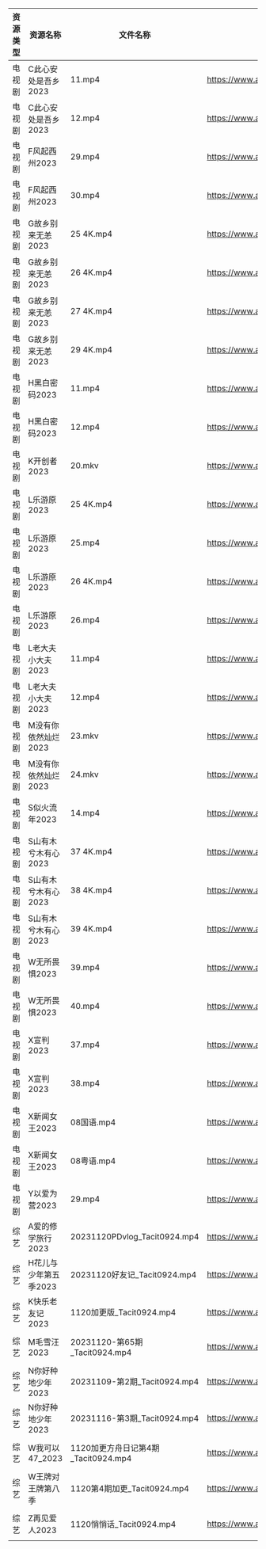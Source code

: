 | 资源类型 | 资源名称          | 文件名称                         | 分享链接                                      | 更新时间                |
| ---- | ------------- | ---------------------------- | ----------------------------------------- | ------------------- |
| 电视剧  | C此心安处是吾乡2023  | 11.mp4                       | https://www.aliyundrive.com/s/QQWm5c3V9Uh | 2023-11-21 00:05:03 |
| 电视剧  | C此心安处是吾乡2023  | 12.mp4                       | https://www.aliyundrive.com/s/QQWm5c3V9Uh | 2023-11-21 00:05:03 |
| 电视剧  | F风起西州2023     | 29.mp4                       | https://www.aliyundrive.com/s/yQtLhNGepAP | 2023-11-21 00:05:08 |
| 电视剧  | F风起西州2023     | 30.mp4                       | https://www.aliyundrive.com/s/yQtLhNGepAP | 2023-11-21 00:05:08 |
| 电视剧  | G故乡别来无恙2023   | 25 4K.mp4                    | https://www.aliyundrive.com/s/19Yd53iwKSU | 2023-11-21 00:05:12 |
| 电视剧  | G故乡别来无恙2023   | 26 4K.mp4                    | https://www.aliyundrive.com/s/19Yd53iwKSU | 2023-11-21 00:05:11 |
| 电视剧  | G故乡别来无恙2023   | 27 4K.mp4                    | https://www.aliyundrive.com/s/19Yd53iwKSU | 2023-11-21 00:05:11 |
| 电视剧  | G故乡别来无恙2023   | 29 4K.mp4                    | https://www.aliyundrive.com/s/19Yd53iwKSU | 2023-11-21 00:05:11 |
| 电视剧  | H黑白密码2023     | 11.mp4                       | https://www.aliyundrive.com/s/p23GgU4TRB6 | 2023-11-21 00:05:14 |
| 电视剧  | H黑白密码2023     | 12.mp4                       | https://www.aliyundrive.com/s/p23GgU4TRB6 | 2023-11-21 00:05:14 |
| 电视剧  | K开创者2023      | 20.mkv                       | https://www.aliyundrive.com/s/N2CmALY5X1B | 2023-11-21 00:05:18 |
| 电视剧  | L乐游原2023      | 25 4K.mp4                    | https://www.aliyundrive.com/s/FE1ruJGrYMb | 2023-11-21 00:05:22 |
| 电视剧  | L乐游原2023      | 25.mp4                       | https://www.aliyundrive.com/s/FE1ruJGrYMb | 2023-11-21 00:05:21 |
| 电视剧  | L乐游原2023      | 26 4K.mp4                    | https://www.aliyundrive.com/s/FE1ruJGrYMb | 2023-11-21 00:05:21 |
| 电视剧  | L乐游原2023      | 26.mp4                       | https://www.aliyundrive.com/s/FE1ruJGrYMb | 2023-11-21 00:05:21 |
| 电视剧  | L老大夫小大夫2023   | 11.mp4                       | https://www.aliyundrive.com/s/GWSE766C2nF | 2023-11-21 00:05:28 |
| 电视剧  | L老大夫小大夫2023   | 12.mp4                       | https://www.aliyundrive.com/s/GWSE766C2nF | 2023-11-21 00:05:27 |
| 电视剧  | M没有你依然灿烂2023  | 23.mkv                       | https://www.aliyundrive.com/s/993WCrXf9mD | 2023-11-21 00:05:31 |
| 电视剧  | M没有你依然灿烂2023  | 24.mkv                       | https://www.aliyundrive.com/s/993WCrXf9mD | 2023-11-21 00:05:30 |
| 电视剧  | S似火流年2023     | 14.mp4                       | https://www.aliyundrive.com/s/UKFtN7MHpX6 | 2023-11-21 00:05:36 |
| 电视剧  | S山有木兮木有心2023  | 37 4K.mp4                    | https://www.aliyundrive.com/s/E26JyHnrEfb | 2023-11-21 00:05:40 |
| 电视剧  | S山有木兮木有心2023  | 38 4K.mp4                    | https://www.aliyundrive.com/s/E26JyHnrEfb | 2023-11-21 00:05:39 |
| 电视剧  | S山有木兮木有心2023  | 39 4K.mp4                    | https://www.aliyundrive.com/s/E26JyHnrEfb | 2023-11-21 00:05:39 |
| 电视剧  | W无所畏惧2023     | 39.mp4                       | https://www.aliyundrive.com/s/Cu63hcUUwzn | 2023-11-21 08:25:08 |
| 电视剧  | W无所畏惧2023     | 40.mp4                       | https://www.aliyundrive.com/s/Cu63hcUUwzn | 2023-11-21 08:25:08 |
| 电视剧  | X宣判2023       | 37.mp4                       | https://www.aliyundrive.com/s/WZmywrp2FQC | 2023-11-21 00:05:46 |
| 电视剧  | X宣判2023       | 38.mp4                       | https://www.aliyundrive.com/s/WZmywrp2FQC | 2023-11-21 00:05:45 |
| 电视剧  | X新闻女王2023     | 08国语.mp4                     | https://www.aliyundrive.com/s/pQso7VmMDJg | 2023-11-21 00:05:48 |
| 电视剧  | X新闻女王2023     | 08粤语.mp4                     | https://www.aliyundrive.com/s/pQso7VmMDJg | 2023-11-21 00:05:48 |
| 电视剧  | Y以爱为营2023     | 29.mp4                       | https://www.aliyundrive.com/s/DLcrknc5Xuj | 2023-11-21 08:25:11 |
| 综艺   | A爱的修学旅行2023   | 20231120PDvlog_Tacit0924.mp4 | https://www.aliyundrive.com/s/EE9WNi94Ftz | 2023-11-21 00:05:56 |
| 综艺   | H花儿与少年第五季2023 | 20231120好友记_Tacit0924.mp4    | https://www.aliyundrive.com/s/Rb3k2hgSjHJ | 2023-11-21 08:25:13 |
| 综艺   | K快乐老友记2023    | 1120加更版_Tacit0924.mp4        | https://www.aliyundrive.com/s/BxVL5bRR35N | 2023-11-21 08:25:15 |
| 综艺   | M毛雪汪2023      | 20231120-第65期_Tacit0924.mp4  | https://www.aliyundrive.com/s/asPqfgPRqAg | 2023-11-21 00:06:17 |
| 综艺   | N你好种地少年2023   | 20231109-第2期_Tacit0924.mp4   | https://www.aliyundrive.com/s/ji6gfxstYFe | 2023-11-21 09:00:03 |
| 综艺   | N你好种地少年2023   | 20231116-第3期_Tacit0924.mp4   | https://www.aliyundrive.com/s/ji6gfxstYFe | 2023-11-21 09:00:02 |
| 综艺   | W我可以47_2023   | 1120加更方舟日记第4期_Tacit0924.mp4  | https://www.aliyundrive.com/s/gJexcigG6Qr | 2023-11-21 00:06:35 |
| 综艺   | W王牌对王牌第八季     | 1120第4期加更_Tacit0924.mp4      | https://www.aliyundrive.com/s/msfoWynj5eP | 2023-11-21 00:06:38 |
| 综艺   | Z再见爱人2023     | 1120悄悄话_Tacit0924.mp4        | https://www.aliyundrive.com/s/aouNVWvAZxj | 2023-11-21 00:06:53 |
